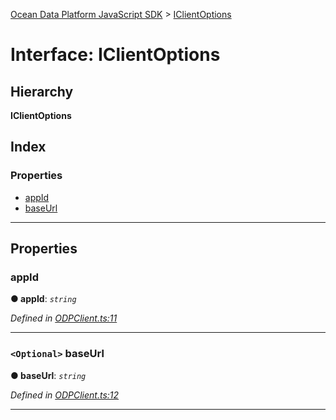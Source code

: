 [Ocean Data Platform JavaScript SDK](../README.md) > [IClientOptions](../interfaces/iclientoptions.md)

# Interface: IClientOptions

## Hierarchy

**IClientOptions**

## Index

### Properties

* [appId](iclientoptions.md#appid)
* [baseUrl](iclientoptions.md#baseurl)

---

## Properties

<a id="appid"></a>

###  appId

**● appId**: *`string`*

*Defined in [ODPClient.ts:11](https://github.com/C4IROcean/ODP-sdk-js/blob/cbd469b/source/ODPClient.ts#L11)*

___
<a id="baseurl"></a>

### `<Optional>` baseUrl

**● baseUrl**: *`string`*

*Defined in [ODPClient.ts:12](https://github.com/C4IROcean/ODP-sdk-js/blob/cbd469b/source/ODPClient.ts#L12)*

___

